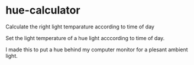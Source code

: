 hue-calculator
==============

Calculate the right light temparature according to time of day

Set the light temperature of a hue light acccording to time of day.

I made this to put a hue behind my computer monitor for a plesant ambient light.
